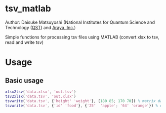 # tsv_matlab
Author: Daisuke Matsuyoshi (National Institutes for Quantum Science and Technology ([QST](https://www.qst.go.jp/site/qst-english/)) and [Araya, Inc.](https://www.araya.org/))

Simple functions for processing tsv files using MATLAB (convert xlsx to tsv, read and write tsv)

# Usage

## Basic usage
```matlab
xlsx2tsv('data.xlsx', 'out.tsv')
tsv2xlsx('data.tsv', 'out.xlsx')
tsvwrite('data.tsv', {'height' 'weight'}, [180 85; 170 70]) % matrix data
tsvwrite('data.tsv', {'id' 'food'}, {'25'  'apple'; '64' 'orange'}) % cell data
```

